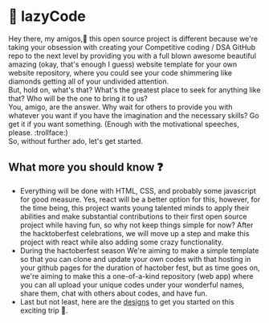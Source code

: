 # :bookmark: lazyCode
Hey there, my amigos,:wave: this open source project is different because we're taking your obsession with creating your Competitive coding / DSA GitHub repo to the next level by providing you with a full blown awesome beautiful amazing (okay, that's enough I guess) website template for your own website repository, where you could see your code shimmering like diamonds getting all of your undivided attention.  
But, hold on, what's that? 
What's the greatest place to seek for anything like that? Who will be the one to bring it to us?   
You, amigo, are the answer. Why wait for others to provide you with whatever you want if you have the imagination and the necessary skills? Go get it if you want something. (Enough with the motivational speeches, please. :trollface:)  
So, without further ado, let's get started.
## What more you should know :question:
- Everything will be done with HTML, CSS, and probably some javascript for good measure. Yes, react will be a better option for this, however, for the time being, this project wants young talented minds to apply their abilities and make substantial contributions to their first open source project while having fun, so why not keep things simple for now? After the hacktoberfest celebrations, we will move up a step and make this project with react while also adding some crazy functionality.
- During the hactoberfest season We're aiming to make a simple template so that you can clone and update your own codes with that hosting in your github pages for the duration of hactober fest, but as time goes on, we're aiming to make this a one-of-a-kind repository (web app) where you can all upload your unique codes under your wonderful names, share them, chat with others about codes, and have fun.
- Last but not least, here are the [designs](https://www.figma.com/file/nhmSygpLCznrCwPBmYEjdK/lazyCode?node-id=0%3A1) to get you started on this exciting trip :tada:.
